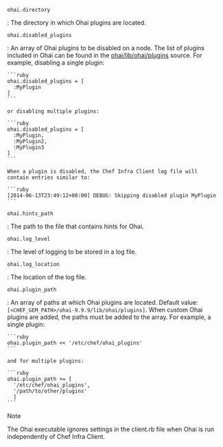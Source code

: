 `ohai.directory`

:   The directory in which Ohai plugins are located.

`ohai.disabled_plugins`

:   An array of Ohai plugins to be disabled on a node. The list of
    plugins included in Ohai can be found in the [ohai/lib/ohai/plugins](https://github.com/chef/ohai/tree/master/lib/ohai/plugins)
    source. For example, disabling a single plugin:

    ```ruby
    ohai.disabled_plugins = [
      :MyPlugin
    ]
    ```

    or disabling multiple plugins:

    ```ruby
    ohai.disabled_plugins = [
      :MyPlugin,
      :MyPlugin2,
      :MyPlugin3
    ]
    ```

    When a plugin is disabled, the Chef Infra Client log file will
    contain entries similar to:

    ```ruby
    [2014-06-13T23:49:12+00:00] DEBUG: Skipping disabled plugin MyPlugin
    ```

`ohai.hints_path`

:   The path to the file that contains hints for Ohai.

`ohai.log_level`

:   The level of logging to be stored in a log file.

`ohai.log_location`

:   The location of the log file.

`ohai.plugin_path`

:   An array of paths at which Ohai plugins are located. Default value:
    `[<CHEF_GEM_PATH>/ohai-9.9.9/lib/ohai/plugins]`. When custom Ohai
    plugins are added, the paths must be added to the array. For
    example, a single plugin:

    ```ruby
    ohai.plugin_path << '/etc/chef/ohai_plugins'
    ```

    and for multiple plugins:

    ```ruby
    ohai.plugin_path += [
      '/etc/chef/ohai_plugins',
      '/path/to/other/plugins'
      ]
    ```

<div class="admonition-note">

<p class="admonition-note-title">Note</p>

<div class="admonition-note-text">

The Ohai executable ignores settings in the client.rb file when Ohai is
run independently of Chef Infra Client.

</div>

</div>
